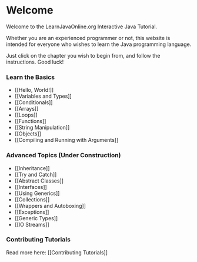 # Welcome

Welcome to the LearnJavaOnline.org Interactive Java Tutorial.

Whether you are an experienced programmer or not, this website is intended for everyone who wishes to learn the Java programming language.

Just click on the chapter you wish to begin from, and follow the instructions. Good luck!

### Learn the Basics

- [[Hello, World!]]
- [[Variables and Types]]
- [[Conditionals]]
- [[Arrays]]
- [[Loops]]
- [[Functions]]
- [[String Manipulation]]
- [[Objects]]
- [[Compiling and Running with Arguments]]

### Advanced Topics (Under Construction)

- [[Inheritance]]
- [[Try and Catch]]
- [[Abstract Classes]]
- [[Interfaces]]
- [[Using Generics]]
- [[Collections]]
- [[Wrappers and Autoboxing]]
- [[Exceptions]]
- [[Generic Types]]
- [[IO Streams]]

### Contributing Tutorials

Read more here: [[Contributing Tutorials]]
